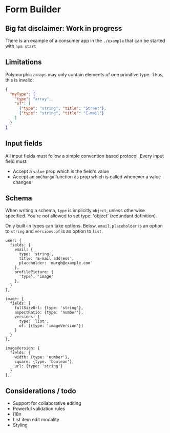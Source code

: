 # Form Builder

## Big fat disclaimer: Work in progress

There is an example of a consumer app in the `./example` that can be started with `npm start`

## Limitations

Polymorphic arrays may only contain elements of one primitive type. Thus, this is invalid:

```json
{
  "myType": {
    "type": "array",
    "of": [
      {"type": "string", "title": "Street"},
      {"type": "string", "title": "E-mail"}
    ]
  }
}
```

## Input fields

All input fields must follow a simple convention based protocol.
Every input field must:
 - Accept a `value` prop which is the field's value
 - Accept an `onChange` function as prop which is called whenever a value changes


## Schema
When writing a schema, `type` is implicitly `object`, unless otherwise specified. You're not allowed to set type: 'object' (redundant definition).

Only built-in types can take options. Below, `email.placeholder` is an option to `string` and `versions.of` is an option to `list`.

```
user: {
  fields: {
    email: {
      type: 'string',
      title: 'E-mail address',
      placeholder: 'murgh@example.com'
    },
    profilePicture: {
      'type', 'image'
    },
  }
},

image: {
  fields: {
    fullSizeUrl: {type: 'string'},
    aspectRatio: {type: 'number'},
    versions: {
      type: 'list',
      of: [{type: 'imageVersion'}]
    }
  }
},

imageVersion: {
  fields: {
    width: {type: 'number'},
    square: {type: 'boolean'},
    url: {type: 'string'}
  }
},
```




## Considerations / todo
 - Support for collaborative editing
 - Powerful validation rules
 - i18n
 - List item edit modality
 - Styling
